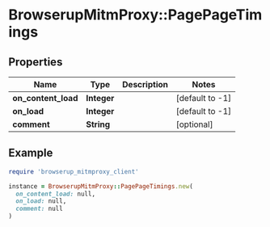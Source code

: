# BrowserupMitmProxy::PagePageTimings

## Properties

| Name | Type | Description | Notes |
| ---- | ---- | ----------- | ----- |
| **on_content_load** | **Integer** |  | [default to -1] |
| **on_load** | **Integer** |  | [default to -1] |
| **comment** | **String** |  | [optional] |

## Example

```ruby
require 'browserup_mitmproxy_client'

instance = BrowserupMitmProxy::PagePageTimings.new(
  on_content_load: null,
  on_load: null,
  comment: null
)
```

